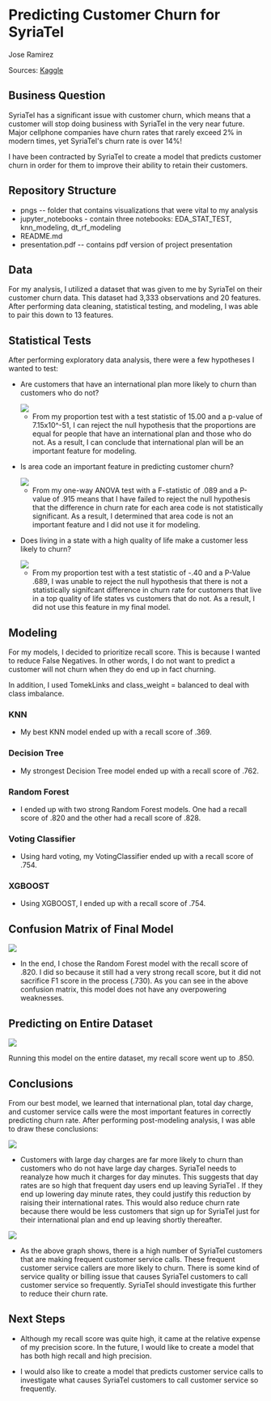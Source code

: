 # Predicting Customer Churn for SyriaTel

Jose Ramirez

Sources: [Kaggle](https://www.kaggle.com/becksddf/churn-in-telecoms-dataset?select=bigml_59c28831336c6604c800002a.csv)

## Business Question

SyriaTel has a significant issue with customer churn, which means that a customer will stop doing business with SyriaTel in the very near future. Major cellphone companies have churn rates that rarely exceed 2% in modern times, yet SyriaTel's churn rate is over 14%! 

I have been contracted by SyriaTel to create a model that predicts customer churn in order for them to improve their ability to retain their customers.

## Repository Structure
* pngs -- folder that contains visualizations that were vital to my analysis
* jupyter_notebooks - contain three notebooks: EDA_STAT_TEST, knn_modeling, dt_rf_modeling
* README.md
* presentation.pdf -- contains pdf version of project presentation

## Data

For my analysis, I utilized a dataset that was given to me by SyriaTel on their customer churn data. This dataset had 3,333 observations and 20 features. After performing data cleaning, statistical testing, and modeling, I was able to pair this down to 13 features.

## Statistical Tests

After performing exploratory data analysis, there were a few hypotheses I wanted to test:

* Are customers that have an international plan more likely to churn than customers who do not?

	<img src="https://raw.githubusercontent.com/Sonora27/syriatel_churn_classification_analysis/master/pngs/Churn%20Rate%20by%20International%20Plan.png">

	* From my proportion test with a test statistic of 15.00 and a p-value of 7.15x10^-51, I can reject the null hypothesis that the proportions are equal for people that have an international plan and those who do not. As a result, I can conclude that international plan will be an important feature for modeling.

* Is area code an important feature in predicting customer churn?

	<img src="https://raw.githubusercontent.com/Sonora27/syriatel_churn_classification_analysis/master/pngs/Churn%20Rate%20by%20Area%20Code.png">

	* From my one-way ANOVA test with a F-statistic of .089 and a P-value of .915 means that I have failed to reject the null hypothesis that the difference in churn rate for each area code is not statistically significant. As a result, I determined that area code is not an important feature and I did not use it for modeling.

* Does living in a state with a high quality of life make a customer less likely to churn?

	<img src="https://raw.githubusercontent.com/Sonora27/syriatel_churn_classification_analysis/master/pngs/Churn%20Rate%20by%20Quality%20of%20Life.png">


	* From my proportion test with a test statistic of -.40 and a P-Value .689, I was unable to reject the null hypothesis that there is not a statistically signifcant difference in churn rate for customers that live in a top quality of life states vs customers that do not. As a result, I did not use this feature in my final model.

## Modeling

For my models, I decided to prioritize recall score. This is because I wanted to reduce False Negatives. In other words, I do not want to predict a customer will not churn when they do end up in fact churning. 

In addition, I used TomekLinks and class_weight = balanced to deal with class imbalance.

### KNN
* My best KNN model ended up with a recall score of .369.

### Decision Tree
* My strongest Decision Tree model ended up with a recall score of .762.

### Random Forest
* I ended up with two strong Random Forest models. One had a recall score of .820 and the other had a recall score of .828. 

### Voting Classifier
* Using hard voting, my VotingClassifier ended up with a recall score of .754.

### XGBOOST
* Using XGBOOST, I ended up with a recall score of .754.

## Confusion Matrix of Final Model

<img src="https://raw.githubusercontent.com/Sonora27/syriatel_churn_classification_analysis/master/pngs/Churn%20Confusion%20Matrix.png">

* In the end, I chose the Random Forest model with the  recall score of .820. I did so because it still had a very strong recall score, but it did not sacrifice F1 score in the process (.730). As you can see in the above confusion matrix, this model does not have any overpowering weaknesses.

## Predicting on Entire Dataset

<img src="https://raw.githubusercontent.com/Sonora27/syriatel_churn_classification_analysis/master/pngs/Churn%20Confusion%20Matrix%20Entire%20Dataset.png">

Running this model on the entire dataset, my recall score went up to .850.

## Conclusions

From our best model, we learned that international plan, total day charge, and customer service calls were the most important features in correctly predicting churn rate. After performing post-modeling analysis, I was able to draw these conclusions:

<img src="https://raw.githubusercontent.com/Sonora27/syriatel_churn_classification_analysis/master/pngs/Churn%20Rate%20by%20Day%20Charge%20Amount.png">

* Customers with large day charges are far more likely to churn than customers who do not have large day charges. SyriaTel needs to reanalyze how much it charges for day minutes. This suggests that day rates are so high that frequent day users end up leaving SyriaTel .  If they end up lowering day minute rates, they could justify this reduction by raising their international rates. This would also reduce churn rate because there would be less customers that sign up for SyriaTel just for their international plan and end up leaving shortly thereafter.


<img src="https://raw.githubusercontent.com/Sonora27/syriatel_churn_classification_analysis/master/pngs/Frequency%20of%20Customer%20Service%20Calls.png">

* As the above graph shows, there is a high number of SyriaTel customers that are making frequent customer service calls. These frequent customer service callers are more likely to churn. There is some kind of service quality or billing issue that causes SyriaTel customers to call customer service so frequently. SyriaTel should investigate this further to reduce their churn rate.

## Next Steps

* Although my recall score was quite high, it came at the relative expense of my precision score. In the future, I would like to create a model that has both high recall and high precision.

* I would also like to create a model that predicts customer service calls to investigate what causes SyriaTel customers to call customer service so frequently.




